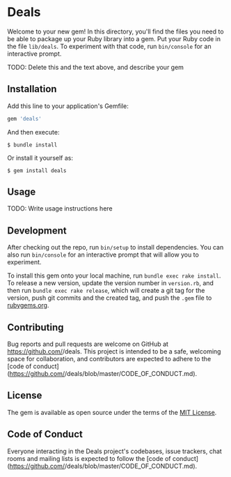 # Deals

Welcome to your new gem! In this directory, you'll find the files you need to be able to package up your Ruby library into a gem. Put your Ruby code in the file `lib/deals`. To experiment with that code, run `bin/console` for an interactive prompt.

TODO: Delete this and the text above, and describe your gem

## Installation

Add this line to your application's Gemfile:

```ruby
gem 'deals'
```

And then execute:

    $ bundle install

Or install it yourself as:

    $ gem install deals

## Usage

TODO: Write usage instructions here

## Development

After checking out the repo, run `bin/setup` to install dependencies. You can also run `bin/console` for an interactive prompt that will allow you to experiment.

To install this gem onto your local machine, run `bundle exec rake install`. To release a new version, update the version number in `version.rb`, and then run `bundle exec rake release`, which will create a git tag for the version, push git commits and the created tag, and push the `.gem` file to [rubygems.org](https://rubygems.org).

## Contributing

Bug reports and pull requests are welcome on GitHub at https://github.com/<github username>/deals. This project is intended to be a safe, welcoming space for collaboration, and contributors are expected to adhere to the [code of conduct](https://github.com/<github username>/deals/blob/master/CODE_OF_CONDUCT.md).

## License

The gem is available as open source under the terms of the [MIT License](https://opensource.org/licenses/MIT).

## Code of Conduct

Everyone interacting in the Deals project's codebases, issue trackers, chat rooms and mailing lists is expected to follow the [code of conduct](https://github.com/<github username>/deals/blob/master/CODE_OF_CONDUCT.md).
